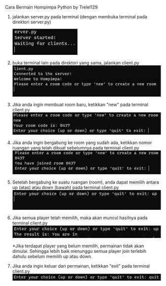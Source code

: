 Cara Bermain Hompimpa Python
by Trelel129

1. jalankan server.py pada terminal (dengan membuka terminal pada direktori server.py)<br />
   
   ![Alt text](image.png)

2. buka terminal lain pada direktori yang sama, jalankan client.py
   ![Alt text](image-1.png)

3. Jika anda ingin membuat room baru, ketikkan "new" pada terminal client.py
   ![Alt text](image-2.png)

4. Jika anda ingin bergabung ke room yang sudah ada, ketikkan nomor ruangan yang telah dibuat sebelumnya pada terminal client.py
   ![Alt text](image-3.png)

5. Setelah bergabung ke suatu ruangan (room), anda dapat memilih antara up (atas) atau down (bawah) pada terminal client.py
   ![Alt text](image-4.png)

6. Jika semua player telah memilih, maka akan muncul hasilnya pada terminal client.py
   ![Alt text](image-5.png)
   
   *Jika terdapat player yang belum memilih, permainan tidak akan dimulai. Sehingga lebih baik menunggu semua player join terlebih dahulu sebelum memilih up atau down.

7. Jika anda ingin keluar dari permainan, ketikkan "exit" pada terminal client.py
   ![Alt text](image-6.png)